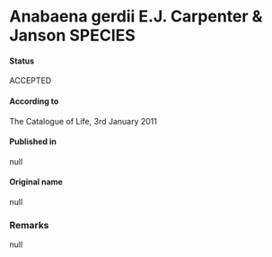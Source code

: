 # Anabaena gerdii E.J. Carpenter & Janson SPECIES

#### Status
ACCEPTED

#### According to
The Catalogue of Life, 3rd January 2011

#### Published in
null

#### Original name
null

### Remarks
null
